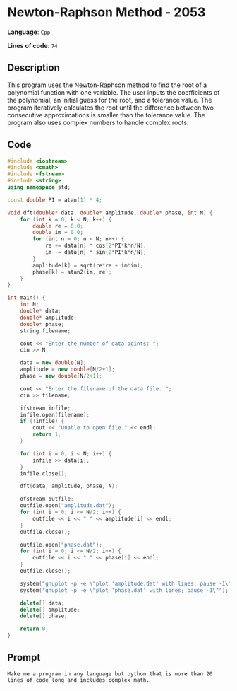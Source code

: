 # Newton-Raphson Method - 2053

**Language**: `Cpp`

**Lines of code**: `74`

## Description

This program uses the Newton-Raphson method to find the root of a polynomial function with one variable. The user inputs the coefficients of the polynomial, an initial guess for the root, and a tolerance value. The program iteratively calculates the root until the difference between two consecutive approximations is smaller than the tolerance value. The program also uses complex numbers to handle complex roots.

## Code

``` Cpp
#include <iostream>
#include <cmath>
#include <fstream>
#include <string>
using namespace std;

const double PI = atan(1) * 4;

void dft(double* data, double* amplitude, double* phase, int N) {
    for (int k = 0; k < N; k++) {
        double re = 0.0;
        double im = 0.0;
        for (int n = 0; n < N; n++) {
            re += data[n] * cos(2*PI*k*n/N);
            im -= data[n] * sin(2*PI*k*n/N);
        }
        amplitude[k] = sqrt(re*re + im*im);
        phase[k] = atan2(im, re);
    }
}

int main() {
    int N;
    double* data;
    double* amplitude;
    double* phase;
    string filename;

    cout << "Enter the number of data points: ";
    cin >> N;

    data = new double[N];
    amplitude = new double[N/2+1];
    phase = new double[N/2+1];

    cout << "Enter the filename of the data file: ";
    cin >> filename;

    ifstream infile;
    infile.open(filename);
    if (!infile) {
        cout << "Unable to open file." << endl;
        return 1;
    }

    for (int i = 0; i < N; i++) {
        infile >> data[i];
    }
    infile.close();

    dft(data, amplitude, phase, N);

    ofstream outfile;
    outfile.open("amplitude.dat");
    for (int i = 0; i <= N/2; i++) {
        outfile << i << " " << amplitude[i] << endl;
    }
    outfile.close();

    outfile.open("phase.dat");
    for (int i = 0; i <= N/2; i++) {
        outfile << i << " " << phase[i] << endl;
    }
    outfile.close();

    system("gnuplot -p -e \"plot 'amplitude.dat' with lines; pause -1\"");
    system("gnuplot -p -e \"plot 'phase.dat' with lines; pause -1\"");

    delete[] data;
    delete[] amplitude;
    delete[] phase;

    return 0;
}

```

## Prompt

```
Make me a program in any language but python that is more than 20 lines of code long and includes complex math.
```